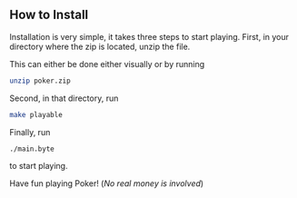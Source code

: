 ## How to Install

Installation is very simple, it takes three steps to start playing.
First, in your directory where the zip is located, unzip the file.

This can either be done either visually or by running
```sh
unzip poker.zip
```

Second, in that directory, run
```sh
make playable
```

Finally, run 
```sh
./main.byte
```
to start playing.

Have fun playing Poker!
(*No real money is involved*)
